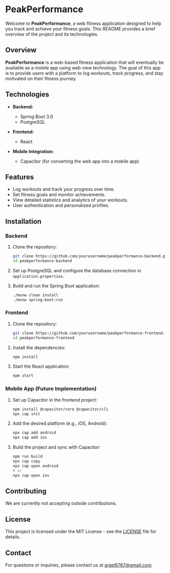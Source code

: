 
# PeakPerformance

Welcome to **PeakPerformance**, a web fitness application designed to help you track and achieve your fitness goals. This README provides a brief overview of the project and its technologies. 

## Overview

**PeakPerformance** is a web-based fitness application that will eventually be available as a mobile app using web view technology. The goal of this app is to provide users with a platform to log workouts, track progress, and stay motivated on their fitness journey.

## Technologies

- **Backend:**
  - Spring Boot 3.0
  - PostgreSQL

- **Frontend:**
  - React

- **Mobile Integration:**
  - Capacitor (for converting the web app into a mobile app)

## Features

- Log workouts and track your progress over time.
- Set fitness goals and monitor achievements.
- View detailed statistics and analytics of your workouts.
- User authentication and personalized profiles.

## Installation

### Backend

1. Clone the repository:
   ```bash
   git clone https://github.com/yourusername/peakperformance-backend.git
   cd peakperformance-backend
   ```

2. Set up PostgreSQL and configure the database connection in `application.properties`.

3. Build and run the Spring Boot application:
   ```bash
   ./mvnw clean install
   ./mvnw spring-boot:run
   ```

### Frontend

1. Clone the repository:
   ```bash
   git clone https://github.com/yourusername/peakperformance-frontend.git
   cd peakperformance-frontend
   ```

2. Install the dependencies:
   ```bash
   npm install
   ```

3. Start the React application:
   ```bash
   npm start
   ```

### Mobile App (Future Implementation)

1. Set up Capacitor in the frontend project:
   ```bash
   npm install @capacitor/core @capacitor/cli
   npx cap init
   ```

2. Add the desired platform (e.g., iOS, Android):
   ```bash
   npx cap add android
   npx cap add ios
   ```

3. Build the project and sync with Capacitor:
   ```bash
   npm run build
   npx cap copy
   npx cap open android
   # or
   npx cap open ios
   ```

## Contributing

We are currently not accepting outside contributions.

## License

This project is licensed under the MIT License - see the [LICENSE](LICENSE) file for details.

## Contact

For questions or inquiries, please contact us at <a href="mailto:argel6767@gmail.com">argel6767@gmail.com</a>.
